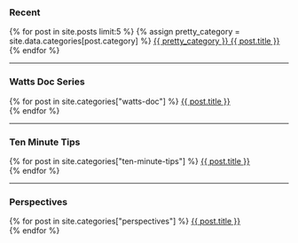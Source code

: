 ### Recent

<p>
    {% for post in site.posts limit:5 %}
        {% assign pretty_category = site.data.categories[post.category] %}
        <a href="{{ site.baseurl }}{{ post.url }}">{{ pretty_category }} {{ post.title }}</a><br>
    {% endfor %}
</p>

---

### Watts Doc Series

<p>
    {% for post in site.categories["watts-doc"] %}
        <a href="{{ site.baseurl }}{{ post.url }}">{{ post.title }}</a><br>
    {% endfor %}
</p>

---

### Ten Minute Tips

<p>
    {% for post in site.categories["ten-minute-tips"] %}
        <a href="{{ site.baseurl }}{{ post.url }}">{{ post.title }}</a><br>
    {% endfor %}
</p>

---

### Perspectives

<p>
    {% for post in site.categories["perspectives"] %}
        <a href="{{ site.baseurl }}{{ post.url }}">{{ post.title }}</a><br>
    {% endfor %}
</p>